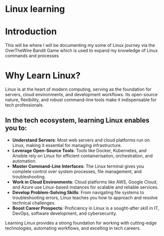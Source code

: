 # Linux learning

# Introduction
This will be where I will be documenting my some of Linux journey via the OverTheWire Bandit Game which is used to expand my knowledge of Linux commands and processes

# Why Learn Linux?

Linux is at the heart of modern computing, serving as the foundation for servers, cloud environments, and development workflows. Its open-source nature, flexibility, and robust command-line tools make it indispensable for tech professionals.

## In the tech ecosystem, learning Linux enables you to:

- **Understand Servers**: Most web servers and cloud platforms run on Linux, making it essential for managing infrastructure.
- **Leverage Open-Source Tools**: Tools like Docker, Kubernetes, and Ansible rely on Linux for efficient containerisation, orchestration, and automation.
- **Master Command-Line Interfaces**: The Linux terminal gives you complete control over system processes, file management, and troubleshooting.
- **Work in Cloud Environments**: Cloud platforms like AWS, Google Cloud, and Azure use Linux-based instances for scalable and reliable services.
- **Develop Problem-Solving Skills**: From navigating file systems to troubleshooting errors, Linux teaches you how to approach and resolve technical challenges.
- **Boost Career Prospects**: Proficiency in Linux is a sought-after skill in IT, DevOps, software development, and cybersecurity.

Learning Linux provides a strong foundation for working with cutting-edge technologies, automating workflows, and excelling in tech careers.
